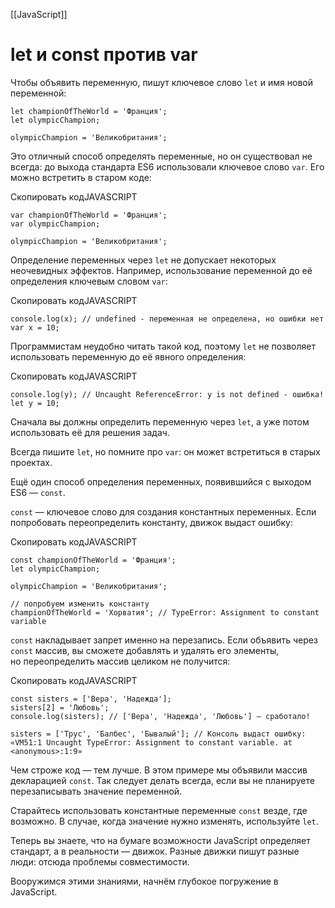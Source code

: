 [[JavaScript]]
# let и const против var

Чтобы объявить переменную, пишут ключевое слово `let` и имя новой переменной:


```
let championOfTheWorld = 'Франция';
let olympicChampion;

olympicChampion = 'Великобритания'; 
```

Это отличный способ определять переменные, но он существовал не всегда: до выхода стандарта ES6 использовали ключевое слово `var`. Его можно встретить в старом коде:

Скопировать кодJAVASCRIPT

```
var championOfTheWorld = 'Франция';
var olympicChampion;

olympicChampion = 'Великобритания'; 
```

Определение переменных через `let` не допускает некоторых неочевидных эффектов. Например, использование переменной до её определения ключевым словом `var`:

Скопировать кодJAVASCRIPT

```
console.log(x); // undefined - переменная не определена, но ошибки нет
var x = 10; 
```

Программистам неудобно читать такой код, поэтому `let` не позволяет использовать переменную до её явного определения:

Скопировать кодJAVASCRIPT

```
console.log(y); // Uncaught ReferenceError: y is not defined - ошибка!
let y = 10; 
```

Сначала вы должны определить переменную через `let`, а уже потом использовать её для решения задач.

Всегда пишите `let`, но помните про `var`: он может встретиться в старых проектах.

Ещё один способ определения переменных, появившийся с выходом ES6 — `const`.

`const` — ключевое слово для создания константных переменных. Если попробовать переопределить константу, движок выдаст ошибку:

Скопировать кодJAVASCRIPT

```
const championOfTheWorld = 'Франция';
let olympicChampion;

olympicChampion = 'Великобритания';

// попробуем изменить константу
championOfTheWorld = 'Хорватия'; // TypeError: Assignment to constant variable 
```

`const` накладывает запрет именно на перезапись. Если объявить через `const` массив, вы сможете добавлять и удалять его элементы, но переопределить массив целиком не получится:

Скопировать кодJAVASCRIPT

```
const sisters = ['Вера', 'Надежда'];
sisters[2] = 'Любовь';
console.log(sisters); // ['Вера', 'Надежда', 'Любовь'] — сработало!

sisters = ['Трус', 'Балбес', 'Бывалый']; // Консоль выдаст ошибку: «VM51:1 Uncaught TypeError: Assignment to constant variable. at <anonymous>:1:9» 
```

Чем строже код — тем лучше. В этом примере мы объявили массив декларацией `const`. Так следует делать всегда, если вы не планируете перезаписывать значение переменной.

Старайтесь использовать константные переменные `const` везде, где возможно. В случае, когда значение нужно изменять, используйте `let`.

Теперь вы знаете, что на бумаге возможности JavaScript определяет стандарт, а в реальности — движок. Разные движки пишут разные люди: отсюда проблемы совместимости.

Вооружимся этими знаниями, начнём глубокое погружение в JavaScript.